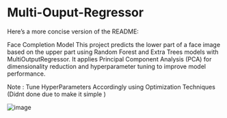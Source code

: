 # Multi-Ouput-Regressor



Here’s a more concise version of the README:

Face Completion Model
This project predicts the lower part of a face image based on the upper part using Random Forest and Extra Trees models with MultiOutputRegressor. It applies Principal Component Analysis (PCA) for dimensionality reduction and hyperparameter tuning to improve model performance.

Note : Tune HyperParameters Accordingly using Optimization Techniques (Didnt done due to make it simple )


![image](https://github.com/user-attachments/assets/a7fee03c-ac91-457e-8b23-09acece54020)

